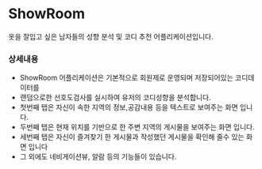 # ShowRoom
옷을 잘입고 싶은 남자들의 성향 분석 및 코디 추천 어플리케이션입니다.

### 상세내용
- ShowRoom 어플리케이션은 기본적으로 회원제로 운영되며 저장되어있는 코디데이터를 
- 랜덤으로한 선호도검사를 실시하여 유저의 코디성향을 분석합니다.
- 첫번째 탭은 자신이 속한 지역의 정보,공감내용 등을 텍스트로 보여주는 화면 입니다.
- 두번째 탭은 현재 위치를 기반으로 한 주변 지역의 게시물을 보여주는 화면 입니다.
- 세번째 탭은 자신이 즐겨찾기 한 게시물과 작성했던 게시물을 확인해 줄수 있는 화면 입니다  
- 그 외에도 네비게이션뷰, 알람 등의 기능들이 있습니다.
